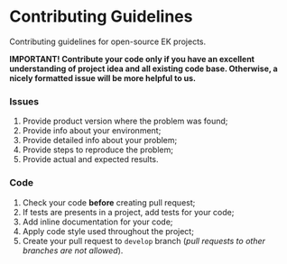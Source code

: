 # Contributing Guidelines
Contributing guidelines for open-source EK projects.

**IMPORTANT! Contribute your code only if you have an excellent understanding of project idea and all existing code base. Otherwise, a nicely formatted issue will be more helpful to us.**

### Issues

1. Provide product version where the problem was found;
2. Provide info about your environment;
3. Provide detailed info about your problem;
4. Provide steps to reproduce the problem;
5. Provide actual and expected results.

### Code

1. Check your code **before** creating pull request;
2. If tests are presents in a project, add tests for your code;
3. Add inline documentation for your code;
4. Apply code style used throughout the project;
5. Create your pull request to `develop` branch (_pull requests to other branches are not allowed_).
